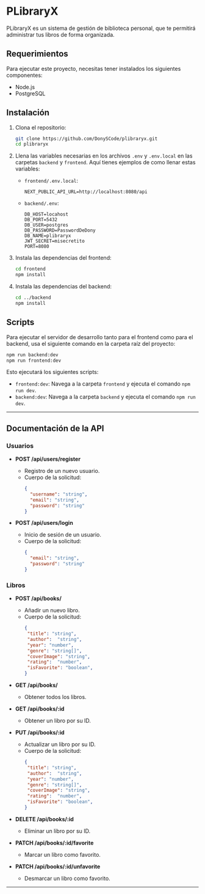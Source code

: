 # PLibraryX

PLibraryX es un sistema de gestión de biblioteca personal, que te permitirá administrar tus libros de forma organizada.

## Requerimientos

Para ejecutar este proyecto, necesitas tener instalados los siguientes componentes:
- Node.js
- PostgreSQL

## Instalación

1. Clona el repositorio:
   ```bash
   git clone https://github.com/DonySCode/plibraryx.git
   cd plibraryx
   ```

2. Llena las variables necesarias en los archivos `.env` y `.env.local` en las carpetas `backend` y `frontend`. Aquí tienes ejemplos de como llenar estas variables:

   - `frontend/.env.local`:
     ```dotenv
     NEXT_PUBLIC_API_URL=http://localhost:8080/api
     ```

   - `backend/.env`:
     ```dotenv
     DB_HOST=locahost
     DB_PORT=5432
     DB_USER=postgres
     DB_PASSWORD=PasswordDeDony
     DB_NAME=plibraryx
     JWT_SECRET=misecretito
     PORT=8080
     ```

3. Instala las dependencias del frontend:
   ```bash
   cd frontend
   npm install
   ```

4. Instala las dependencias del backend:
   ```bash
   cd ../backend
   npm install
   ```

## Scripts

Para ejecutar el servidor de desarrollo tanto para el frontend como para el backend, usa el siguiente comando en la carpeta raíz del proyecto:
```bash
npm run backend:dev
npm run frontend:dev
```

Esto ejecutará los siguientes scripts:
- `frontend:dev`: Navega a la carpeta `frontend` y ejecuta el comando `npm run dev`.
- `backend:dev`: Navega a la carpeta `backend` y ejecuta el comando `npm run dev`.

---

## Documentación de la API

### Usuarios

- **POST /api/users/register**
  - Registro de un nuevo usuario.
  - Cuerpo de la solicitud:
    ```json
    {
      "username": "string",
      "email": "string",
      "password": "string"
    }
    ```

- **POST /api/users/login**
  - Inicio de sesión de un usuario.
  - Cuerpo de la solicitud:
    ```json
    {
      "email": "string",
      "password": "string"
    }
    ```

### Libros

- **POST /api/books/**
  - Añadir un nuevo libro.
  - Cuerpo de la solicitud:
    ```json
    {
     "title": "string",
     "author":  "string",
     "year": "number",
     "genre": "string[]",
     "coverImage": "string",
     "rating":  "number",
     "isFavorite": "boolean",
    }
    ```

- **GET /api/books/**
  - Obtener todos los libros.

- **GET /api/books/:id**
  - Obtener un libro por su ID.

- **PUT /api/books/:id**
  - Actualizar un libro por su ID.
  - Cuerpo de la solicitud:
    ```json
    {
     "title": "string",
     "author":  "string",
     "year": "number",
     "genre": "string[]",
     "coverImage": "string",
     "rating":  "number",
     "isFavorite": "boolean",
    }
    ```

- **DELETE /api/books/:id**
  - Eliminar un libro por su ID.

- **PATCH /api/books/:id/favorite**
  - Marcar un libro como favorito.

- **PATCH /api/books/:id/unfavorite**
  - Desmarcar un libro como favorito.

---
